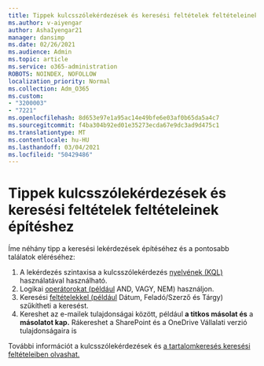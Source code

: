 ```yaml
---
title: Tippek kulcsszólekérdezések és keresési feltételek feltételeinek építéshez
ms.author: v-aiyengar
author: AshaIyengar21
manager: dansimp
ms.date: 02/26/2021
ms.audience: Admin
ms.topic: article
ms.service: o365-administration
ROBOTS: NOINDEX, NOFOLLOW
localization_priority: Normal
ms.collection: Adm_O365
ms.custom:
- "3200003"
- "7221"
ms.openlocfilehash: 8d653e97e1a95ac14e49bfe6e03af0b65da5a4c7
ms.sourcegitcommit: f4ba304b92ed01e35273ecda67e9dc3ad9d475c1
ms.translationtype: MT
ms.contentlocale: hu-HU
ms.lasthandoff: 03/04/2021
ms.locfileid: "50429486"
---
```

# <a name="tips-for-building-keyword-queries-and-search-conditions"></a>Tippek kulcsszólekérdezések és keresési feltételek feltételeinek építéshez

Íme néhány tipp a keresési lekérdezések építéséhez és a pontosabb találatok eléréséhez:

1. A lekérdezés szintaxisa a kulcsszólekérdezés [nyelvének (KQL)](https://go.microsoft.com/fwlink/?linkid=2101591) használatával használható.
1. Logikai [operátorokat (például](https://go.microsoft.com/fwlink/?linkid=2101592) AND, VAGY, NEM) használjon.
1. Keresési [feltételekkel (például](https://go.microsoft.com/fwlink/?linkid=2102410) Dátum, Feladó/Szerző és Tárgy) szűkítheti a keresést.
1. Kereshet az e-mailek tulajdonságai között, például **a titkos másolat és** a **másolatot kap.** Rákereshet a SharePoint és a OneDrive Vállalati verzió tulajdonságaira is

További információt a kulcsszólekérdezések és [a tartalomkeresés keresési feltételeiben olvashat.](https://go.microsoft.com/fwlink/?linkid=2102411)
